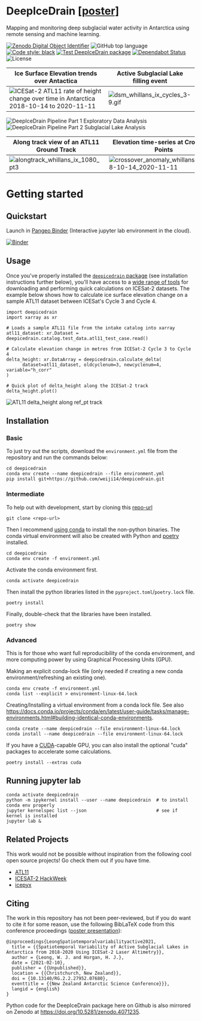 # DeepIceDrain [[poster]](https://github.com/weiji14/nzasc2021)

Mapping and monitoring deep subglacial water activity
in Antarctica using remote sensing and machine learning.

[![Zenodo Digital Object Identifier](https://zenodo.org/badge/DOI/10.5281/zenodo.4071235.svg)](https://doi.org/10.5281/zenodo.4071235)
![GitHub top language](https://img.shields.io/github/languages/top/weiji14/deepicedrain.svg)
[![Code style: black](https://img.shields.io/badge/code%20style-black-000000.svg)](https://github.com/ambv/black)
[![Test DeepIceDrain package](https://github.com/weiji14/deepicedrain/actions/workflows/python-app.yml/badge.svg)](https://github.com/weiji14/deepicedrain/actions/workflows/python-app.yml)
[![Dependabot Status](https://api.dependabot.com/badges/status?host=github&repo=weiji14/deepicedrain)](https://dependabot.com)
![License](https://img.shields.io/github/license/weiji14/deepicedrain)

| Ice Surface Elevation trends over Antactica | Active Subglacial Lake filling event |
|---|---|
| ![ICESat-2 ATL11 rate of height change over time in Antarctica 2018-10-14 to 2020-11-11](https://user-images.githubusercontent.com/23487320/105754590-220b1800-5faf-11eb-8f4c-b99fb7b7449e.png) | ![dsm_whillans_ix_cycles_3-9.gif](https://user-images.githubusercontent.com/23487320/110536564-7b599000-8186-11eb-9ae2-aca8d76f7313.gif) |

![DeepIceDrain Pipeline Part 1 Exploratory Data Analysis](https://yuml.me/diagram/scruffy;dir:LR/class/[Land-Ice-Elevation|atl06_play.ipynb]->[Convert|atl06_to_atl11.ipynb],[Convert]->[Land-Ice-Height-time-series|atl11_play.ipynb])
![DeepIceDrain Pipeline Part 2 Subglacial Lake Analysis](https://yuml.me/diagram/scruffy;dir:LR/class/[Height-Change-over-Time-(dhdt)|atlxi_dhdt.ipynb],[Height-Change-over-Time-(dhdt)]->[Subglacial-Lake-Finder|atlxi_lake.ipynb],[Subglacial-Lake-Finder]->[Crossover-Analysis|atlxi_xover.ipynb])

| Along track view of an ATL11 Ground Track | Elevation time-series at Crossover Points |
|---|---|
| ![alongtrack_whillans_ix_1080_pt3](https://user-images.githubusercontent.com/23487320/110536370-41888980-8186-11eb-96e6-1ce92aa9966b.png) | ![crossover_anomaly_whillans_ix_2018-10-14_2020-11-11](https://user-images.githubusercontent.com/23487320/110536098-efdfff00-8185-11eb-97d9-065dd59b5727.png) |



# Getting started

## Quickstart

Launch in [Pangeo Binder](https://pangeo-binder.readthedocs.io) (Interactive jupyter lab environment in the cloud).

[![Binder](https://binder.pangeo.io/badge_logo.svg)](https://binder.pangeo.io/v2/gh/weiji14/deepicedrain/main)

## Usage

Once you've properly installed the [`deepicedrain` package](deepicedrain)
(see installation instructions further below), you'll have access to a
[wide range of tools](https://github.com/weiji14/deepicedrain/tree/main/deepicedrain)
for downloading and performing quick calculations on ICESat-2 datasets.
The example below shows how to calculate ice surface elevation change
on a sample ATL11 dataset between ICESat's Cycle 3 and Cycle 4.

    import deepicedrain
    import xarray as xr

    # Loads a sample ATL11 file from the intake catalog into xarray
    atl11_dataset: xr.Dataset = deepicedrain.catalog.test_data.atl11_test_case.read()

    # Calculate elevation change in metres from ICESat-2 Cycle 3 to Cycle 4
    delta_height: xr.DataArray = deepicedrain.calculate_delta(
          dataset=atl11_dataset, oldcyclenum=3, newcyclenum=4, variable="h_corr"
    )

    # Quick plot of delta_height along the ICESat-2 track
    delta_height.plot()

![ATL11 delta_height along ref_pt track](https://user-images.githubusercontent.com/23487320/83319030-bf7e4280-a28e-11ea-9bed-331e35dbc266.png)



## Installation

### Basic

To just try out the scripts, download the `environment.yml` file from the repository and run the commands below:

    cd deepicedrain
    conda env create --name deepicedrain --file environment.yml
    pip install git+https://github.com/weiji14/deepicedrain.git

### Intermediate

To help out with development, start by cloning this [repo-url](/../../)

    git clone <repo-url>

Then I recommend [using conda](https://conda.io/projects/conda/en/latest/user-guide/install/index.html) to install the non-python binaries.
The conda virtual environment will also be created with Python and [poetry](https://github.com/python-poetry/poetry) installed.

    cd deepicedrain
    conda env create -f environment.yml

Activate the conda environment first.

    conda activate deepicedrain

Then install the python libraries listed in the `pyproject.toml`/`poetry.lock` file.

    poetry install

Finally, double-check that the libraries have been installed.

    poetry show

### Advanced

This is for those who want full reproducibility of the conda environment,
and more computing power by using Graphical Processing Units (GPU).

Making an explicit conda-lock file
(only needed if creating a new conda environment/refreshing an existing one).

    conda env create -f environment.yml
    conda list --explicit > environment-linux-64.lock

Creating/Installing a virtual environment from a conda lock file.
See also https://docs.conda.io/projects/conda/en/latest/user-guide/tasks/manage-environments.html#building-identical-conda-environments.

    conda create --name deepicedrain --file environment-linux-64.lock
    conda install --name deepicedrain --file environment-linux-64.lock

If you have a [CUDA](https://en.wikipedia.org/wiki/CUDA)-capable GPU,
you can also install the optional "cuda" packages to accelerate some calculations.

    poetry install --extras cuda


## Running jupyter lab

    conda activate deepicedrain
    python -m ipykernel install --user --name deepicedrain  # to install conda env properly
    jupyter kernelspec list --json                          # see if kernel is installed
    jupyter lab &


## Related Projects

This work would not be possible without inspiration
from the following cool open source projects!
Go check them out if you have time.

- [ATL11](https://github.com/suzanne64/ATL11)
- [ICESAT-2 HackWeek](https://github.com/ICESAT-2HackWeek)
- [icepyx](https://github.com/icesat2py/icepyx)


## Citing

The work in this repository has not been peer-reviewed, but if you do want to
cite it for some reason, use the following BibLaTeX code from this conference
proceedings ([poster presentation](https://github.com/weiji14/nzasc2021)):

    @inproceedings{LeongSpatiotemporalvariabilityactive2021,
      title = {{Spatiotemporal Variability of Active Subglacial Lakes in Antarctica from 2018-2020 Using ICESat-2 Laser Altimetry}},
      author = {Leong, W. J. and Horgan, H. J.},
      date = {2021-02-10},
      publisher = {{Unpublished}},
      location = {{Christchurch, New Zealand}},
      doi = {10.13140/RG.2.2.27952.07680},
      eventtitle = {{New Zealand Antarctic Science Conference}}},
      langid = {english}
    }

Python code for the DeepIceDrain package here on Github is also mirrored on Zenodo at https://doi.org/10.5281/zenodo.4071235.
